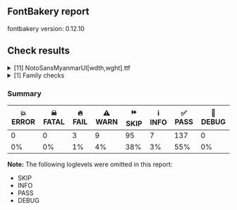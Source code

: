## FontBakery report

fontbakery version: 0.12.10





## Check results



<details><summary>[11] NotoSansMyanmarUI[wdth,wght].ttf</summary>
<div>
<details>
    <summary>🔥 <b>FAIL</b> Check for presence of an ARTICLE.en_us.html file <a href="https://fontbakery.readthedocs.io/en/stable/fontbakery/checks/googlefonts.description.html#"></a></summary>
    <div>







* 🔥 **FAIL** <p>This is a Noto font but it lacks an ARTICLE.en_us.html file.</p>
 [code: missing-article]



* 🔥 **FAIL** <p>This is a Noto font but it lacks a DESCRIPTION.en_us.html file.</p>
 [code: missing-description]



</div>
</details>

<details>
    <summary>🔥 <b>FAIL</b> Copyright notices match canonical pattern in fonts <a href="https://fontbakery.readthedocs.io/en/stable/fontbakery/checks/googlefonts.copyright.html#"></a></summary>
    <div>







* 🔥 **FAIL** <p>Name Table entry: Copyright notices should match a pattern similar to:</p>
<p>&quot;Copyright 2020 The Familyname Project Authors (git url)&quot;</p>
<p>But instead we have got:</p>
<p>&quot;Copyright 2021 Google Inc. All Rights Reserved.&quot;</p>
 [code: bad-notice-format]



</div>
</details>

<details>
    <summary>⚠️ <b>WARN</b> Check glyphs in mark glyph class are non-spacing. <a href="https://fontbakery.readthedocs.io/en/stable/fontbakery/checks/opentype.gdef.html#"></a></summary>
    <div>







* ⚠️ **WARN** <p>The following spacing glyphs may be in the GDEF mark glyph class by mistake:
_a_atn (U+109C)</p>
 [code: spacing-mark-glyphs]



</div>
</details>

<details>
    <summary>⚠️ <b>WARN</b> Check mark characters are in GDEF mark glyph class. <a href="https://fontbakery.readthedocs.io/en/stable/fontbakery/checks/opentype.gdef.html#"></a></summary>
    <div>







* ⚠️ **WARN** <p>The following mark characters could be in the GDEF mark glyph class:
i_gkn (U+1071), oe_kyh (U+1072) and u_kyh (U+1073)</p>
 [code: mark-chars]



</div>
</details>

<details>
    <summary>⚠️ <b>WARN</b> Check GDEF mark glyph class doesn't have characters that are not marks. <a href="https://fontbakery.readthedocs.io/en/stable/fontbakery/checks/opentype.gdef.html#"></a></summary>
    <div>







* ⚠️ **WARN** <p>The following non-mark characters should not be in the GDEF mark glyph class:
U+109C and U+A9E6</p>
 [code: non-mark-chars]



</div>
</details>

<details>
    <summary>⚠️ <b>WARN</b> Detect any interpolation issues in the font. <a href="https://fontbakery.readthedocs.io/en/stable/fontbakery/checks/universal.html#"></a></summary>
    <div>







* ⚠️ **WARN** <p>Interpolation issues were found in the font:</p>
<pre><code>- Contour 0 point 11 in glyph 'nnya.notail' has a kink between location wght=900,wdth=100 and location wght=100,wdth=62

- Contour 0 point 11 in glyph 'nnya.notail' has a kink between location wght=100,wdth=62 and location wght=704,wdth=62

- Contour 0 point 21 in glyph 'medial_ra_tt_bt3.w2' has a kink between location wght=900,wdth=100 and location wght=100,wdth=62

- Contour 0 point 45 in glyph 'nya_shn_dot.sub2' has a kink between location wght=100,wdth=100 and location wght=704,wdth=100

- Contour 0 point 31 in glyph 'medial_ra_bt3.w2' has a kink between location wght=900,wdth=100 and location wght=100,wdth=62

- Contour 0 point 31 in glyph 'medial_ra_bt3.w2' has a kink between location wght=100,wdth=62 and location wght=704,wdth=62

- Contour 0 point 21 in glyph 'medial_ra_tt_bt3' has a kink between location wght=100,wdth=100 and location wght=704,wdth=100

- Contour 0 point 21 in glyph 'medial_ra_tt_bt3' has a kink between location wght=900,wdth=100 and location wght=100,wdth=62

- Contour 0 point 31 in glyph 'medial_ra_bt3' has a kink between location wght=100,wdth=100 and location wght=704,wdth=100

- Contour 0 point 31 in glyph 'medial_ra_bt3' has a kink between location wght=900,wdth=100 and location wght=100,wdth=62

- Contour 0 point 31 in glyph 'medial_ra_bt3' has a kink between location wght=100,wdth=62 and location wght=704,wdth=62

- Contour 0 point 45 in glyph 'nya_shn.sub2' has a kink between location wght=100,wdth=100 and location wght=704,wdth=100
</code></pre>
 [code: interpolation-issues]



</div>
</details>

<details>
    <summary>⚠️ <b>WARN</b> Check font contains no unreachable glyphs <a href="https://fontbakery.readthedocs.io/en/stable/fontbakery/checks/universal.glyphset.html#"></a></summary>
    <div>







* ⚠️ **WARN** <p>The following glyphs could not be reached by codepoint or substitution rules:</p>
<pre><code>- _tall_aa.alt

- _tall_aa_asat.alt

- tall_aa_ai.alt

- tall_aa_anusvara.alt
</code></pre>
 [code: unreachable-glyphs]



</div>
</details>

<details>
    <summary>⚠️ <b>WARN</b> Validate size, and resolution of article images, and ensure article page has minimum length and includes visual assets. <a href="https://fontbakery.readthedocs.io/en/stable/fontbakery/checks/googlefonts.article.html#"></a></summary>
    <div>







* ⚠️ **WARN** <p>Family metadata at fonts/NotoSansMyanmarUI/googlefonts/variable-ttf does not have an article.</p>
 [code: lacks-article]



</div>
</details>

<details>
    <summary>⚠️ <b>WARN</b> Check for codepoints not covered by METADATA subsets. <a href="https://fontbakery.readthedocs.io/en/stable/fontbakery/checks/googlefonts.subsets.html#"></a></summary>
    <div>







* ⚠️ **WARN** <p>The following codepoints supported by the font are not covered by
any subsets defined in the font's metadata file, and will never
be served. You can solve this by either manually adding additional
subset declarations to METADATA.pb, or by editing the glyphset
definitions.</p>
<ul>
<li>U+02D8 BREVE: try adding one of: canadian-aboriginal, yi</li>
<li>U+02D9 DOT ABOVE: try adding one of: canadian-aboriginal, yi</li>
<li>U+02DB OGONEK: try adding one of: canadian-aboriginal, yi</li>
<li>U+0302 COMBINING CIRCUMFLEX ACCENT: try adding one of: tifinagh, coptic, cherokee, math</li>
<li>U+0306 COMBINING BREVE: try adding one of: tifinagh, old-permic</li>
<li>U+0307 COMBINING DOT ABOVE: try adding one of: canadian-aboriginal, syriac, math, coptic, hebrew, tifinagh, duployan, malayalam, old-permic, tai-le, todhri</li>
<li>U+030A COMBINING RING ABOVE: try adding one of: duployan, syriac</li>
<li>U+030B COMBINING DOUBLE ACUTE ACCENT: try adding one of: osage, cherokee</li>
<li>U+030C COMBINING CARON: try adding one of: tai-le, cherokee</li>
<li>U+0326 COMBINING COMMA BELOW: try adding math</li>
<li>U+0327 COMBINING CEDILLA: try adding math</li>
<li>U+0328 COMBINING OGONEK: not included in any glyphset definition</li>
<li>U+FE00 VARIATION SELECTOR-1: try adding one of: yi, phags-pa, manichaean</li>
</ul>
<p>Or you can add the above codepoints to one of the subsets supported by the font: <code>latin</code>, <code>latin-ext</code>, <code>myanmar</code></p>
 [code: unreachable-subsetting]



</div>
</details>

<details>
    <summary>⚠️ <b>WARN</b> Ensure soft_dotted characters lose their dot when combined with marks that replace the dot. <a href="https://fontbakery.readthedocs.io/en/stable/fontbakery/checks/shaping.html#"></a></summary>
    <div>







* ⚠️ **WARN** <p>The dot of soft dotted characters used in orthographies <em>must</em> disappear in the following strings: į̀ į́ į̂ į̃ į̄ į̌</p>
<p>The dot of soft dotted characters <em>should</em> disappear in other cases, for example: į̆ į̇ į̈ į̊ į̋ į̦̀ į̦́ į̦̂ į̦̃ į̦̄ į̦̆ į̦̇ į̦̈ į̦̊ į̦̋ į̦̌ į̧̀ į̧́ į̧̂ į̧̃</p>
<p>Your font fully covers the following languages that require the soft-dotted feature: Dutch (Latn, 31,709,104 speakers), Lithuanian (Latn, 2,357,094 speakers).</p>
<p>Your font does <em>not</em> cover the following languages that require the soft-dotted feature: Kaska (Latn, 125 speakers), Lugbara (Latn, 2,200,000 speakers), Yala (Latn, 200,000 speakers), Dii (Latn, 71,000 speakers), Mundani (Latn, 34,000 speakers), Avokaya (Latn, 100,000 speakers), Aghem (Latn, 38,843 speakers), Vute (Latn, 21,000 speakers), Mango (Latn, 77,000 speakers), Mfumte (Latn, 79,000 speakers), Teke-Ebo (Latn, 260,000 speakers), Ngbaka (Latn, 1,020,000 speakers), Ijo, Southeast (Latn, 2,471,000 speakers), Zapotec (Latn, 490,000 speakers), Belarusian (Cyrl, 10,064,517 speakers), Sar (Latn, 500,000 speakers), Igbo (Latn, 27,823,640 speakers), Ukrainian (Cyrl, 29,273,587 speakers), Koonzime (Latn, 40,000 speakers), Gulay (Latn, 250,478 speakers), Han (Latn, 6 speakers), Ekpeye (Latn, 226,000 speakers), Dan (Latn, 1,099,244 speakers), Bafut (Latn, 158,146 speakers), Kpelle, Guinea (Latn, 622,000 speakers), Makaa (Latn, 221,000 speakers), Bete-Bendi (Latn, 100,000 speakers), Heiltsuk (Latn, 300 speakers), Ejagham (Latn, 120,000 speakers), Basaa (Latn, 332,940 speakers), Navajo (Latn, 166,319 speakers), Cicipu (Latn, 44,000 speakers), Ebira (Latn, 2,200,000 speakers), Fur (Latn, 1,230,163 speakers), Kom (Latn, 360,685 speakers), Ma’di (Latn, 584,000 speakers), Southern Kisi (Latn, 360,000 speakers), Nzakara (Latn, 50,000 speakers), Nateni (Latn, 100,000 speakers), South Central Banda (Latn, 244,000 speakers).</p>
 [code: soft-dotted]



</div>
</details>

<details>
    <summary>⚠️ <b>WARN</b> Ensure fonts have ScriptLangTags declared on the 'meta' table. <a href="https://fontbakery.readthedocs.io/en/stable/fontbakery/checks/googlefonts.meta.html#"></a></summary>
    <div>







* ⚠️ **WARN** <p>This font file does not have a 'meta' table.</p>
 [code: lacks-meta-table]



</div>
</details>
</div>
</details>

<details><summary>[1] Family checks</summary>
<div>
<details>
    <summary>🔥 <b>FAIL</b> OS/2.fsSelection bit 7 (USE_TYPO_METRICS) is set in all fonts. <a href="https://fontbakery.readthedocs.io/en/stable/fontbakery/checks/googlefonts.os2.html#"></a></summary>
    <div>







* 🔥 **FAIL** <p>OS/2.fsSelection bit 7 (USE_TYPO_METRICS) wasNOT set in the following fonts: ['fonts/NotoSansMyanmarUI/googlefonts/variable-ttf/NotoSansMyanmarUI[wdth,wght].ttf'].</p>
 [code: missing-os2-fsselection-bit7]



</div>
</details>
</div>
</details>




### Summary

| 💥 ERROR | ☠ FATAL | 🔥 FAIL | ⚠️ WARN | ⏩ SKIP | ℹ️ INFO | ✅ PASS | 🔎 DEBUG | 
| ---|---|---|---|---|---|---|---|
| 0 | 0 | 3 | 9 | 95 | 7 | 137 | 0 | 
| 0% | 0% | 1% | 4% | 38% | 3% | 55% | 0% | 



**Note:** The following loglevels were omitted in this report:


* SKIP
* INFO
* PASS
* DEBUG
